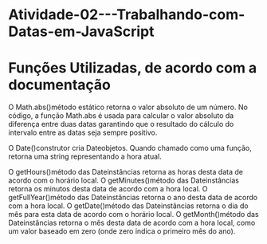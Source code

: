 # Atividade-02---Trabalhando-com-Datas-em-JavaScript

# Funções Utilizadas, de acordo com a documentação

O Math.abs()método estático retorna o valor absoluto de um número.
No código, a função Math.abs é usada para calcular o valor absoluto da diferença entre duas datas garantindo que o resultado do cálculo do intervalo entre as datas seja sempre positivo.

O Date()construtor cria Dateobjetos. Quando chamado como uma função, retorna uma string representando a hora atual.

O getHours()método das Dateinstâncias retorna as horas desta data de acordo com o horário local.
O getMinutes()método das Dateinstâncias retorna os minutos desta data de acordo com a hora local.
O getFullYear()método das Dateinstâncias retorna o ano desta data de acordo com a hora local.
O getDate()método das Dateinstâncias retorna o dia do mês para esta data de acordo com o horário local.
O getMonth()método das Dateinstâncias retorna o mês desta data de acordo com a hora local, como um valor baseado em zero (onde zero indica o primeiro mês do ano).
